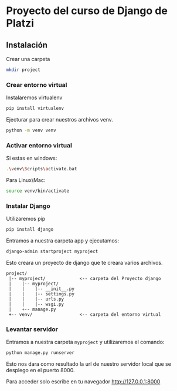 # Proyecto del curso de Django de Platzi


## Instalación

Crear una carpeta
```Bash
mkdir project
```

### Crear entorno virtual

Instalaremos virtualenv
```Bash
pip install virtualenv
```

Ejecturar para crear nuestros archivos venv. 
```Bash
python -m venv venv
```

### Activar entorno virtual

Si estas en windows:
```Bash
.\venv\Scripts\activate.bat
```

Para Linux\Mac:
```Bash
source venv/bin/activate
```
### Instalar Django

Utilizaremos pip
```Bash
pip install django
```
Entramos a nuestra carpeta app y ejecutamos:

```Bash
django-admin startproject myproject
```

Esto creara un proyecto de django que te creara varios archivos.
```
project/                  
 |-- myproject/             <-- carpeta del Proyecto django
 |    |-- myproject/
 |    |    |-- __init__.py
 |    |    |-- settings.py
 |    |    |-- urls.py
 |    |    |-- wsgi.py
 |    +-- manage.py
 +-- venv/                  <-- carpeta del entorno virtual
```
### Levantar servidor
Entramos a nuestra carpeta `myproject` y utilizaremos el comando: 
```Bash
python manage.py runserver
```

Esto nos dara como resultado la url de nuestro servidor local que se desplego en el puerto 8000.

Para acceder solo escribe en tu navegador <a href='http://127.0.0.1:8000' target='_blank'>http://127.0.0.1:8000</a>

